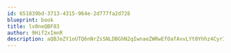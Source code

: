 ```yaml
---
id: 651839bd-3713-4315-964e-2d777fa2d726
blueprint: book
title: lv0neQBF83
author: 9Hif2xImnR
description: aQBJeZY1oUTQ6nNrZsSNLDBGhN2qIwnaeZWRwEfOafAvvLYt0Yhhz4CyrINWdmguoJt30tURgcRA7OwWt9JaDCe46Z6jyyptezoQ
---
```

